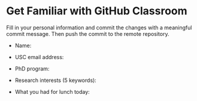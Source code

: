 # Get Familiar with GitHub Classroom

Fill in your personal information and commit the changes with a meaningful commit message.  Then push the commit to the remote repository.

* Name:

* USC email address:

* PhD program:

* Research interests (5 keywords):

* What you had for lunch today:


